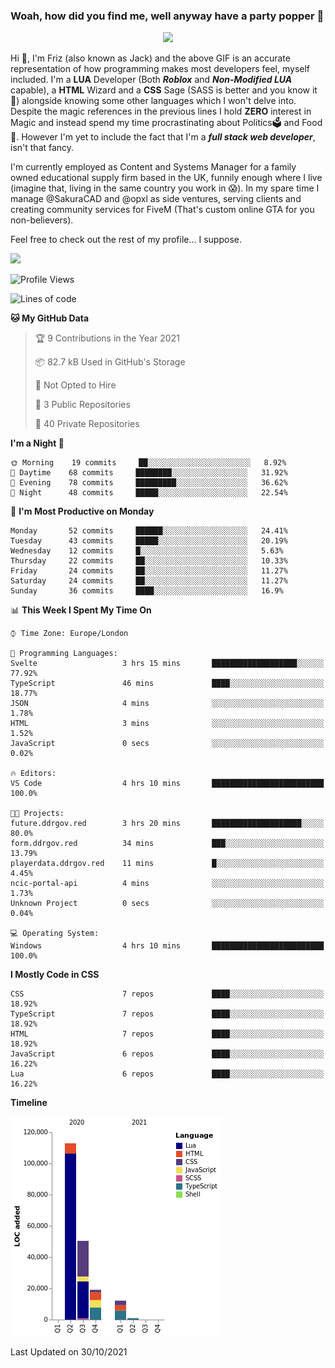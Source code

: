 ### Woah, how did you find me, well anyway have a party popper 🎉

<p align="center">
  <img  src="https://66.media.tumblr.com/d2766024a15e8c140bf20f314664eed2/d1615166bf58615c-d8/s400x600/aabc473a64edc43599d5345fd1e9e792d66ecc48.gifv">
</p>

Hi :wave:, I'm Friz (also known as Jack) and the above GIF is an accurate representation of how programming makes most developers feel, myself included. I'm a **LUA** Developer (Both ***Roblox*** and ***Non-Modified LUA*** capable), a **HTML** Wizard and a **CSS** Sage (SASS is better and you know it :pray:) alongside knowing some other languages which I won't delve into. Despite the magic references in the previous lines I hold **ZERO** interest in Magic and instead spend my time procrastinating about Politics🗳️ and Food🍔. However I'm yet to include the fact that I'm a ***full stack web developer***, isn't that fancy.

I'm currently employed as Content and Systems Manager for a family owned educational supply firm based in the UK, funnily enough where I live (imagine that, living in the same country you work in 😱). In my spare time I manage @SakuraCAD and @opxl as side ventures, serving clients and creating community services for FiveM (That's custom online GTA for you non-believers).

Feel free to check out the rest of my profile... I suppose.

<a href="https://github.com/anuraghazra/github-readme-stats">
  <img  src="https://github-readme-stats.vercel.app/api?username=JackOPXL&count_private=true&show_icons=true&theme=tokyonight" />
</a>



<!--START_SECTION:waka-->
![Profile Views](http://img.shields.io/badge/Profile%20Views-8-blue)

![Lines of code](https://img.shields.io/badge/From%20Hello%20World%20I%27ve%20Written-202079%20lines%20of%20code-blue)

**🐱 My GitHub Data** 

> 🏆 9 Contributions in the Year 2021
 > 
> 📦 82.7 kB Used in GitHub's Storage 
 > 
> 🚫 Not Opted to Hire
 > 
> 📜 3 Public Repositories 
 > 
> 🔑 40 Private Repositories  
 > 
**I'm a Night 🦉** 

```text
🌞 Morning    19 commits     ██░░░░░░░░░░░░░░░░░░░░░░░   8.92% 
🌆 Daytime    68 commits     ████████░░░░░░░░░░░░░░░░░   31.92% 
🌃 Evening    78 commits     █████████░░░░░░░░░░░░░░░░   36.62% 
🌙 Night      48 commits     █████░░░░░░░░░░░░░░░░░░░░   22.54%

```
📅 **I'm Most Productive on Monday** 

```text
Monday       52 commits     ██████░░░░░░░░░░░░░░░░░░░   24.41% 
Tuesday      43 commits     █████░░░░░░░░░░░░░░░░░░░░   20.19% 
Wednesday    12 commits     █░░░░░░░░░░░░░░░░░░░░░░░░   5.63% 
Thursday     22 commits     ██░░░░░░░░░░░░░░░░░░░░░░░   10.33% 
Friday       24 commits     ██░░░░░░░░░░░░░░░░░░░░░░░   11.27% 
Saturday     24 commits     ██░░░░░░░░░░░░░░░░░░░░░░░   11.27% 
Sunday       36 commits     ████░░░░░░░░░░░░░░░░░░░░░   16.9%

```


📊 **This Week I Spent My Time On** 

```text
⌚︎ Time Zone: Europe/London

💬 Programming Languages: 
Svelte                   3 hrs 15 mins       ███████████████████░░░░░░   77.92% 
TypeScript               46 mins             ████░░░░░░░░░░░░░░░░░░░░░   18.77% 
JSON                     4 mins              ░░░░░░░░░░░░░░░░░░░░░░░░░   1.78% 
HTML                     3 mins              ░░░░░░░░░░░░░░░░░░░░░░░░░   1.52% 
JavaScript               0 secs              ░░░░░░░░░░░░░░░░░░░░░░░░░   0.02%

🔥 Editors: 
VS Code                  4 hrs 10 mins       █████████████████████████   100.0%

🐱‍💻 Projects: 
future.ddrgov.red        3 hrs 20 mins       ████████████████████░░░░░   80.0% 
form.ddrgov.red          34 mins             ███░░░░░░░░░░░░░░░░░░░░░░   13.79% 
playerdata.ddrgov.red    11 mins             █░░░░░░░░░░░░░░░░░░░░░░░░   4.45% 
ncic-portal-api          4 mins              ░░░░░░░░░░░░░░░░░░░░░░░░░   1.73% 
Unknown Project          0 secs              ░░░░░░░░░░░░░░░░░░░░░░░░░   0.04%

💻 Operating System: 
Windows                  4 hrs 10 mins       █████████████████████████   100.0%

```

**I Mostly Code in CSS** 

```text
CSS                      7 repos             ████░░░░░░░░░░░░░░░░░░░░░   18.92% 
TypeScript               7 repos             ████░░░░░░░░░░░░░░░░░░░░░   18.92% 
HTML                     7 repos             ████░░░░░░░░░░░░░░░░░░░░░   18.92% 
JavaScript               6 repos             ████░░░░░░░░░░░░░░░░░░░░░   16.22% 
Lua                      6 repos             ████░░░░░░░░░░░░░░░░░░░░░   16.22%

```


**Timeline**

![Chart not found](https://raw.githubusercontent.com/JackOPXL/JackOPXL/master/charts/bar_graph.png) 


 Last Updated on 30/10/2021
<!--END_SECTION:waka-->

